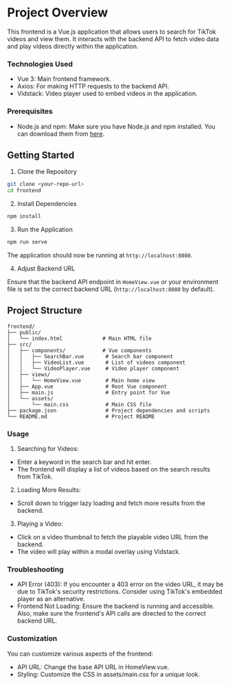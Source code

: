 # Project Overview
This frontend is a Vue.js application that allows users to search for TikTok videos and view them. It interacts with the backend API to fetch video data and play videos directly within the application.

### Technologies Used
- Vue 3: Main frontend framework.
- Axios: For making HTTP requests to the backend API.
- Vidstack: Video player used to embed videos in the application.

### Prerequisites
- Node.js and npm: Make sure you have Node.js and npm installed. You can download them from [here](https://nodejs.org/en).

## Getting Started
1. Clone the Repository
```bash
git clone <your-repo-url>
cd frontend
```

2. Install Dependencies
```bash
npm install
```

3. Run the Application
```bash
npm run serve
```
The application should now be running at `http://localhost:8080`.

4. Adjust Backend URL

Ensure that the backend API endpoint in `HomeView.vue` or your environment file is set to the correct backend URL (`http://localhost:8080` by default).

## Project Structure
```plaintext
frontend/
├── public/
│   └── index.html             # Main HTML file
├── src/
│   ├── components/            # Vue components
│   │   ├── SearchBar.vue       # Search bar component
│   │   ├── VideoList.vue       # List of videos component
│   │   └── VideoPlayer.vue     # Video player component
│   ├── views/
│   │   └── HomeView.vue        # Main home view
│   ├── App.vue                 # Root Vue component
│   ├── main.js                 # Entry point for Vue
│   └── assets/
│       └── main.css            # Main CSS file
├── package.json                # Project dependencies and scripts
└── README.md                   # Project README
```

### Usage
1. Searching for Videos:
- Enter a keyword in the search bar and hit enter.
- The frontend will display a list of videos based on the search results from TikTok.

2. Loading More Results:
- Scroll down to trigger lazy loading and fetch more results from the backend.

3. Playing a Video:
- Click on a video thumbnail to fetch the playable video URL from the backend.
- The video will play within a modal overlay using Vidstack.

### Troubleshooting
- API Error (403): If you encounter a 403 error on the video URL, it may be due to TikTok's security restrictions. Consider using TikTok's embedded player as an alternative.
- Frontend Not Loading: Ensure the backend is running and accessible. Also, make sure the frontend's API calls are directed to the correct backend URL.

### Customization
You can customize various aspects of the frontend:
- API URL: Change the base API URL in HomeView.vue.
- Styling: Customize the CSS in assets/main.css for a unique look.
